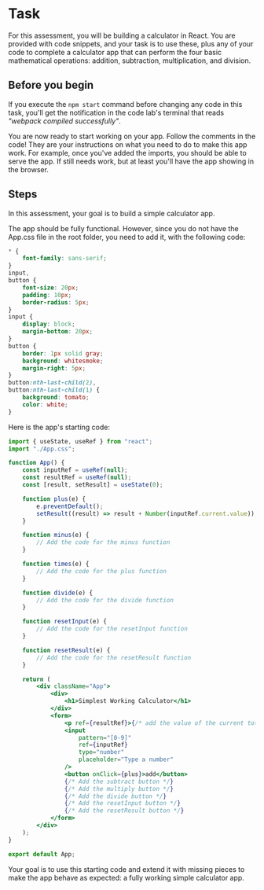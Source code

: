 # Task

For this assessment, you will be building a calculator in React. You are provided with code snippets, and your task is to use these, plus any of your code to complete a calculator app that can perform the four basic mathematical operations: addition, subtraction, multiplication, and division.

## Before you begin

If you execute the `npm start` command before changing any code in this task, you'll get the notification in the code lab's terminal that reads _"webpack compiled successfully"_.

You are now ready to start working on your app. Follow the comments in the code! They are your instructions on what you need to do to make this app work. For example, once you've added the imports, you should be able to serve the app. If still needs work, but at least you'll have the app showing in the browser.

## Steps

In this assessment, your goal is to build a simple calculator app.

The app should be fully functional. However, since you do not have the App.css file in the root folder, you need to add it, with the following code:

```css
* {
	font-family: sans-serif;
}
input,
button {
	font-size: 20px;
	padding: 10px;
	border-radius: 5px;
}
input {
	display: block;
	margin-bottom: 20px;
}
button {
	border: 1px solid gray;
	background: whitesmoke;
	margin-right: 5px;
}
button:nth-last-child(2),
button:nth-last-child(1) {
	background: tomato;
	color: white;
}
```

Here is the app's starting code:

```jsx
import { useState, useRef } from "react";
import "./App.css";

function App() {
	const inputRef = useRef(null);
	const resultRef = useRef(null);
	const [result, setResult] = useState(0);

	function plus(e) {
		e.preventDefault();
		setResult((result) => result + Number(inputRef.current.value));
	}

	function minus(e) {
		// Add the code for the minus function
	}

	function times(e) {
		// Add the code for the plus function
	}

	function divide(e) {
		// Add the code for the divide function
	}

	function resetInput(e) {
		// Add the code for the resetInput function
	}

	function resetResult(e) {
		// Add the code for the resetResult function
	}

	return (
		<div className="App">
			<div>
				<h1>Simplest Working Calculator</h1>
			</div>
			<form>
				<p ref={resultRef}>{/* add the value of the current total */}</p>
				<input
					pattern="[0-9]"
					ref={inputRef}
					type="number"
					placeholder="Type a number"
				/>
				<button onClick={plus}>add</button>
				{/* Add the subtract button */}
				{/* Add the multiply button */}
				{/* Add the divide button */}
				{/* Add the resetInput button */}
				{/* Add the resetResult button */}
			</form>
		</div>
	);
}

export default App;
```

Your goal is to use this starting code and extend it with missing pieces to make the app behave as expected: a fully working simple calculator app.
